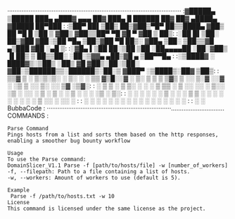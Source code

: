 ··································································································
	:▓█████▄  ▒█████   ███▄ ▄███▓ ▄▄▄       ██▓ ███▄    █   ██████  ██▓     ██▓ ▄████▄ ▓█████  ██▀███  :
	:▒██▀ ██▌▒██▒  ██▒▓██▒▀█▀ ██▒▒████▄    ▓██▒ ██ ▀█   █ ▒██    ▒ ▓██▒    ▓██▒▒██▀ ▀█ ▓█   ▀ ▓██ ▒ ██▒:
	:░██   █▌▒██░  ██▒▓██    ▓██░▒██  ▀█▄  ▒██▒▓██  ▀█ ██▒░ ▓██▄   ▒██░    ▒██▒▒▓█    ▄▒███   ▓██ ░▄█ ▒:
	:░▓█▄   ▌▒██   ██░▒██    ▒██ ░██▄▄▄▄██ ░██░▓██▒  ▐▌██▒  ▒   ██▒▒██░    ░██░▒▓▓▄ ▄██▒▓█  ▄ ▒██▀▀█▄  :
	:░▒████▓ ░ ████▓▒░▒██▒   ░██▒ ▓█   ▓██▒░██░▒██░   ▓██░▒██████▒▒░██████▒░██░▒ ▓███▀ ░▒████▒░██▓ ▒██▒:
	: ▒▒▓  ▒ ░ ▒░▒░▒░ ░ ▒░   ░  ░ ▒▒   ▓▒█░░▓  ░ ▒░   ▒ ▒ ▒ ▒▓▒ ▒ ░░ ▒░▓  ░░▓  ░ ░▒ ▒  ░░ ▒░ ░░ ▒▓ ░▒▓░:
	: ░ ▒  ▒   ░ ▒ ▒░ ░  ░      ░  ▒   ▒▒ ░ ▒ ░░ ░░   ░ ▒░░ ░▒  ░ ░░ ░ ▒  ░ ▒ ░  ░  ▒   ░ ░  ░  ░▒ ░ ▒░:
	: ░ ░  ░ ░ ░ ░ ▒  ░      ░     ░   ▒    ▒ ░   ░   ░ ░ ░  ░  ░    ░ ░    ▒ ░░          ░     ░░   ░ :
	:   ░        ░ ░         ░         ░  ░ ░           ░       ░      ░  ░ ░  ░ ░        ░  ░   ░     :
	: ░                                                                        ░            BubbaCode  :
	······································································..............................
COMMANDS :

    Parse Command
    Pings hosts from a list and sorts them based on the http responses,
	enabling a smoother bug bounty workflow

    Usage
    To use the Parse command:
    DomainSlicer_V1.1 Parse -f [path/to/hosts/file] -w [number_of_workers]
    -f, --filepath: Path to a file containing a list of hosts.
    -w, --workers: Amount of workers to use (default is 5).
    
    Example
     Parse -f /path/to/hosts.txt -w 10
    License
    This command is licensed under the same license as the project.



    